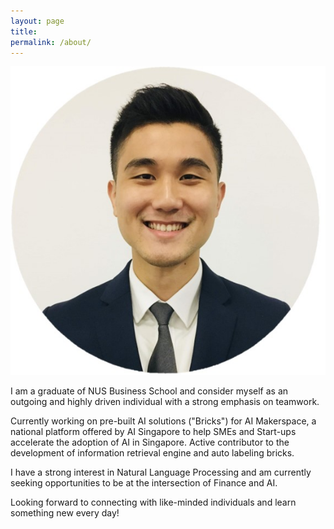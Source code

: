 ```yaml
---
layout: page
title:
permalink: /about/
---
```


![](images/profile.jpg)

I am a graduate of NUS Business School and consider myself as an outgoing and highly driven individual with a strong emphasis on teamwork.

Currently working on pre-built AI solutions ("Bricks") for AI Makerspace, a national platform offered by AI Singapore to help SMEs and Start-ups accelerate the adoption of AI in Singapore. Active contributor to the development of information retrieval engine and auto labeling bricks.

I have a strong interest in Natural Language Processing and am currently seeking opportunities to be at the intersection of Finance and AI.

Looking forward to connecting with like-minded individuals and learn something new every day! 
